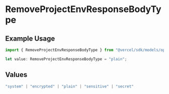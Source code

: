 # RemoveProjectEnvResponseBodyType

## Example Usage

```typescript
import { RemoveProjectEnvResponseBodyType } from "@vercel/sdk/models/operations/removeprojectenv.js";

let value: RemoveProjectEnvResponseBodyType = "plain";
```

## Values

```typescript
"system" | "encrypted" | "plain" | "sensitive" | "secret"
```